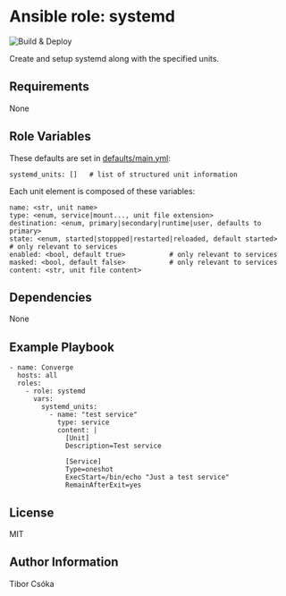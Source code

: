 Ansible role: systemd
=========

![Build & Deploy](https://github.com/Provizanta/ansible-role-systemd/workflows/molecule/badge.svg?branch=master)

Create and setup systemd along with the specified units.

Requirements
------------

None

Role Variables
--------------

These defaults are set in [defaults/main.yml](./defaults/main.yml):

    systemd_units: []   # list of structured unit information

Each unit element is composed of these variables:

    name: <str, unit name>
    type: <enum, service|mount..., unit file extension>
    destination: <enum, primary|secondary|runtime|user, defaults to primary>
    state: <enum, started|stoppped|restarted|reloaded, default started>        # only relevant to services
    enabled: <bool, default true>           # only relevant to services
    masked: <bool, default false>           # only relevant to services
    content: <str, unit file content>

Dependencies
------------

None

Example Playbook
----------------

    - name: Converge
      hosts: all
      roles:
        - role: systemd
          vars:
            systemd_units:
              - name: "test service"
                type: service
                content: |
                  [Unit]
                  Description=Test service

                  [Service]
                  Type=oneshot
                  ExecStart=/bin/echo "Just a test service"
                  RemainAfterExit=yes

License
-------

MIT

Author Information
------------------

Tibor Csóka
